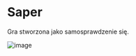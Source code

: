 # Saper
Gra stworzona jako samosprawdzenie się.

![image](https://user-images.githubusercontent.com/81117560/193030507-80ef2f6b-975f-4e37-9d9b-0382720590ba.png)
